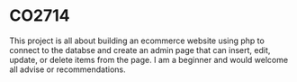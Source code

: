 # CO2714
This project is all about building an ecommerce website using php to connect to the 
databse and create an admin page that can insert, edit, update, or delete items from the page.
I am a beginner and would welcome all advise or recommendations.
